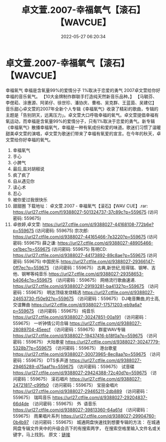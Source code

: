 ﻿---
title: 卓文萱.2007-幸福氧气【滚石】【WAVCUE】
date: 2022-05-27 06:20:34
categories: WAV车载音乐、镜像
tags: 华语中文
---
# 卓文萱.2007-幸福氧气【滚石】【WAVCUE】

幸福氧气
幸福是含氧量99%的爱情分子
1%取决于恋爱的勇气
2007卓文萱给你好幸福的音乐氧气。
【10大金牌制作群联手打造纯天然新音乐品种。】
【马毓芬、李偲菘、涂惠源、阿弟仔、徐世珍、潘协庆、曹格、吴克群、王蓝茵、吴建亿】
音乐甜心卓文萱的2007年全新个人专辑《幸福氧气》收录了精彩的歌曲，专辑的主题是「告别阴天，远离压力」。卓文萱大口呼吸幸福的氧气。卓文萱提倡幸福有氧运动，而幸福是含氧量99%的爱情分子，只有1%取决于恋爱的勇气。新专辑《幸福氧气》散播幸福氧气，幸福是一种有氧成份和爱的味道。歌迷们习惯了温暖甜美卓文萱的演唱，卓文萱为歌迷们带来了幸福有氧爱的宣言。在今年的秋天，卓文萱给你好幸福的氧气。
01. 幸福氧气
02. 手心
03. 小脾气
04. 最后,盐对胡椒说
05. 疯了疯了
06. 自从遇见你
07. 读心术
08. 忍心
09. 被你爱过我很快乐
10. 甜甜圈
下载地址：
卓文萱.2007 - 幸福氧气【滚石】【WAV CUE】.rar: https://url27.ctfile.com/f/9388027-501324737-37c89c?p=559675
(访问密码: 559675)
34. 卓依婷,卓文萱: https://url27.ctfile.com/d/9388027-44168108-772b6e?p=559675
(访问密码: 559675)
宗次郎: https://url27.ctfile.com/d/9388027-44165466-7e3220?p=559675
(访问密码: 559675)
薛之谦: https://url27.ctfile.com/d/9388027-48905466-ce1bec?p=559675
(访问密码: 559675)
陈明CD: https://url27.ctfile.com/d/9388027-44173892-89c8ae?p=559675
(访问密码: 559675)
中国民乐
https://url27.ctfile.com/d/9388027-29366147-0ff7ec?p=559675
（访问密码：559675）
古典,新世纪,班得瑞、钢琴、吉他、钢琴等纯音乐
https://url27.ctfile.com/d/9388027-29358653-b4064c?p=559675
（访问密码：559675）
网络流行歌曲速递.
https://url27.ctfile.com/d/9388027-29193281-ba4132?p=559675
（访问密码：559675）
明达顶级发烧精选
https://url27.ctfile.com/d/9388027-24653730-f50e92?p=559675
（访问密码：559675）
DJ电音舞曲,的士高, 交谊舞曲
https://url27.ctfile.com/d/9388027-17571203-eb9a6a?p=559675
（访问密码：559675）
纯音乐
https://url27.ctfile.com/d/9388027-30247851-00a191
（访问密码：559675）
一听钟情公司合辑
https://url27.ctfile.com/d/9388027-28089704-45eecf
（访问密码：559675）
群星WAV专辑
https://url27.ctfile.com/d/9388027-19437416-b18f0a?p=559675
（访问密码：559675）
大陆歌星
https://url27.ctfile.com/d/9388027-30247779-5328b7?p=559675
（访问密码：559675）
港台歌星
https://url27.ctfile.com/d/9388027-30073965-8ec8aa?p=559675
（访问密码：559675）
DTS多声道
https://url27.ctfile.com/d/9388027-29465289-d75aaf?p=559675
（访问密码：559675）
试音碟
https://url27.ctfile.com/d/9388027-29424388-72c40d?p=559675
（访问密码：559675）
滚石唱片
https://url27.ctfile.com/d/9388027-24721817-c99fb0
（访问密码：559675）
宝丽金唱片
https://url27.ctfile.com/d/9388027-29465211-2db889
（访问密码：559675）
瑞鸣音乐
https://url27.ctfile.com/d/9388027-29204837-66d4de
（访问密码：559675）
外  语音乐
https://url27.ctfile.com/d/9388027-39813360-64a61d
（访问密码：559675）
雨果唱片系列
https://url27.ctfile.com/d/9388027-29904760-0b4b97
（访问密码：559675）
城通网盘快速找到想要专辑的方法：
在城通网盘专辑文件夹中的升级会员下的有搜索两字，
在搜索空格里输入文件名或关键字，马上找到。
原文：[链接](https://blog.sina.com.cn/s/blog_1647c7e7601030xgj.html)